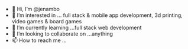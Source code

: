- 👋 Hi, I’m @jenambo
- 👀 I’m interested in ... full stack & mobile app development, 3d printing, video games & board games
- 🌱 I’m currently learning ...full stack web development
- 💞️ I’m looking to collaborate on ...anything
- 📫 How to reach me ...

<!---
jenambo/jenambo is a ✨ special ✨ repository because its `README.md` (this file) appears on your GitHub profile.
You can click the Preview link to take a look at your changes.
--->

